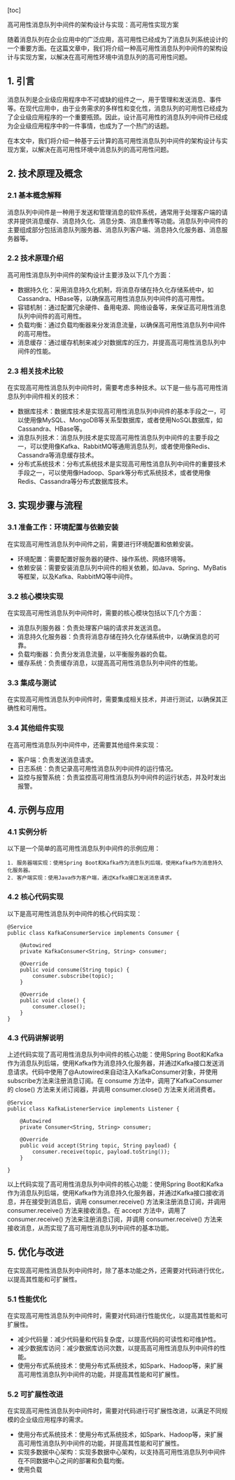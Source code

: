 
[toc]                    
                
                
高可用性消息队列中间件的架构设计与实现：高可用性实现方案

随着消息队列在企业应用中的广泛应用，高可用性已经成为了消息队列系统设计的一个重要方面。在这篇文章中，我们将介绍一种高可用性消息队列中间件的架构设计与实现方案，以解决在高可用性环境中消息队列的高可用性问题。

## 1. 引言

消息队列是企业级应用程序中不可或缺的组件之一，用于管理和发送消息、事件等。在现代应用中，由于业务需求的多样性和变化性，消息队列的可用性已经成为了企业级应用程序的一个重要瓶颈。因此，设计高可用性的消息队列中间件已经成为企业级应用程序中的一件事情，也成为了一个热门的话题。

在本文中，我们将介绍一种基于云计算的高可用性消息队列中间件的架构设计与实现方案，以解决在高可用性环境中消息队列的高可用性问题。

## 2. 技术原理及概念

### 2.1 基本概念解释

消息队列中间件是一种用于发送和管理消息的软件系统，通常用于处理客户端的请求并提供消息缓存、消息持久化、消息分类、消息重传等功能。消息队列中间件的主要组成部分包括消息队列服务器、消息队列客户端、消息持久化服务器、消息服务器等。

### 2.2 技术原理介绍

高可用性消息队列中间件的架构设计主要涉及以下几个方面：

- 数据持久化：采用消息持久化机制，将消息存储在持久化存储系统中，如Cassandra、HBase等，以确保高可用性消息队列中间件的高可用性。
- 容错机制：通过配置冗余硬件、备用电源、网络设备等，来保证高可用性消息队列中间件的高可用性。
- 负载均衡：通过负载均衡器来分发消息流量，以确保高可用性消息队列中间件的高可用性。
- 消息缓存：通过缓存机制来减少对数据库的压力，并提高高可用性消息队列中间件的性能。

### 2.3 相关技术比较

在实现高可用性消息队列中间件时，需要考虑多种技术。以下是一些与高可用性消息队列中间件相关的技术：

- 数据库技术：数据库技术是实现高可用性消息队列中间件的基本手段之一，可以使用像MySQL、MongoDB等关系型数据库，或者使用NoSQL数据库，如Cassandra、HBase等。
- 消息队列技术：消息队列技术是实现高可用性消息队列中间件的主要手段之一，可以使用像Kafka、RabbitMQ等通用消息队列，或者使用像Redis、Cassandra等消息缓存技术。
- 分布式系统技术：分布式系统技术是实现高可用性消息队列中间件的重要技术手段之一，可以使用像Hadoop、Spark等分布式系统技术，或者使用像Redis、Cassandra等分布式数据库技术。

## 3. 实现步骤与流程

### 3.1 准备工作：环境配置与依赖安装

在实现高可用性消息队列中间件之前，需要进行环境配置和依赖安装。

- 环境配置：需要配置好服务器的硬件、操作系统、网络环境等。
- 依赖安装：需要安装消息队列中间件的相关依赖，如Java、Spring、MyBatis等框架，以及Kafka、RabbitMQ等中间件。

### 3.2 核心模块实现

在实现高可用性消息队列中间件时，需要的核心模块包括以下几个方面：

- 消息队列服务器：负责处理客户端的请求并发送消息。
- 消息持久化服务器：负责将消息存储在持久化存储系统中，以确保消息的可靠。
- 负载均衡器：负责分发消息流量，以平衡服务器的负载。
- 缓存系统：负责缓存消息，以提高高可用性消息队列中间件的性能。

### 3.3 集成与测试

在实现高可用性消息队列中间件时，需要集成相关技术，并进行测试，以确保其正确性和可用性。

### 3.4 其他组件实现

在高可用性消息队列中间件中，还需要其他组件来实现：

- 客户端：负责发送消息请求。
- 日志系统：负责记录高可用性消息队列中间件的运行情况。
- 监控与报警系统：负责监控高可用性消息队列中间件的运行状态，并及时发出报警。

## 4. 示例与应用

### 4.1 实例分析

以下是一个简单的高可用性消息队列中间件的示例应用：

```
1. 服务器端实现：使用Spring Boot和Kafka作为消息队列后端，使用Kafka作为消息持久化服务器。
2. 客户端实现：使用Java作为客户端，通过Kafka接口发送消息请求。
```

### 4.2 核心代码实现

以下是高可用性消息队列中间件的核心代码实现：

```
@Service
public class KafkaConsumerService implements Consumer {

    @Autowired
    private KafkaConsumer<String, String> consumer;

    @Override
    public void consume(String topic) {
        consumer.subscribe(topic);
    }

    @Override
    public void close() {
        consumer.close();
    }
}
```

### 4.3 代码讲解说明

上述代码实现了高可用性消息队列中间件的核心功能：使用Spring Boot和Kafka作为消息队列后端，使用Kafka作为消息持久化服务器，并通过Kafka接口发送消息请求。代码中使用了@Autowired来自动注入KafkaConsumer对象，并使用subscribe方法来注册消息订阅。在 consume 方法中，调用了KafkaConsumer的 close() 方法来关闭订阅器，并调用 consumer.close() 方法来关闭消费者。

```
@Service
public class KafkaListenerService implements Listener {

    @Autowired
    private Consumer<String, String> consumer;

    @Override
    public void accept(String topic, String payload) {
        consumer.receive(topic, payload.toString());
    }

}
```

以上代码实现了高可用性消息队列中间件的核心功能：使用Spring Boot和Kafka作为消息队列后端，使用Kafka作为消息持久化服务器，并通过Kafka接口接收消息，并在接受到消息后，调用 consumer.receive() 方法来注册消息订阅，并调用 consumer.receive() 方法来接收消息。在 accept 方法中，调用了consumer.receive() 方法来注册消息订阅，并调用 consumer.receive() 方法来接收消息，从而实现了高可用性消息队列中间件的基本功能。

## 5. 优化与改进

在实现高可用性消息队列中间件时，除了基本功能之外，还需要对代码进行优化，以提高其性能和可扩展性。

### 5.1 性能优化

在实现高可用性消息队列中间件时，需要对代码进行性能优化，以提高其性能和可扩展性。

- 减少代码量：减少代码量和代码复杂度，以提高代码的可读性和可维护性。
- 减少数据库访问：减少数据库访问次数，以提高高可用性消息队列中间件的性能。
- 使用分布式系统技术：使用分布式系统技术，如Spark、Hadoop等，来扩展高可用性消息队列中间件的功能，并提高其性能和可扩展性。

### 5.2 可扩展性改进

在实现高可用性消息队列中间件时，需要对代码进行可扩展性改进，以满足不同规模的企业级应用程序的需求。

- 使用分布式系统技术：使用分布式系统技术，如Spark、Hadoop等，来扩展高可用性消息队列中间件的功能，并提高其性能和可扩展性。
- 实现多数据中心架构：实现多数据中心架构，以支持高可用性消息队列中间件在不同数据中心之间的部署和负载均衡。
- 使用负载

